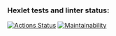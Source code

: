 ### Hexlet tests and linter status:
[![Actions Status](https://github.com/andreevgy/frontend-project-lvl3/workflows/hexlet-check/badge.svg)](https://github.com/andreevgy/frontend-project-lvl3/actions)
[![Maintainability](https://api.codeclimate.com/v1/badges/4f18484e34e70ead2f4d/maintainability)](https://codeclimate.com/github/andreevgy/frontend-project-lvl3/maintainability)

